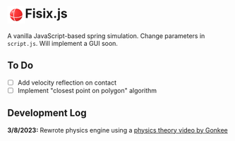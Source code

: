 <base target="_blank">
<h1><img src=/logo/logo-white.png height=40px style="vertical-align:text-top">Fisix.js</h1>
A vanilla JavaScript-based spring simulation. Change parameters in <code>script.js</code>. Will implement a GUI soon.

## To Do
- [ ] Add velocity reflection on contact
- [ ] Implement "closest point on polygon" algorithm

## Development Log
**3/8/2023:** Rewrote physics engine using a [physics theory video by Gonkee](youtu.be/kyQP4t_wOGI)
